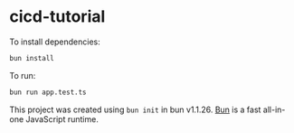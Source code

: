 # cicd-tutorial

To install dependencies:

```bash
bun install
```

To run:

```bash
bun run app.test.ts
```

This project was created using `bun init` in bun v1.1.26. [Bun](https://bun.sh) is a fast all-in-one JavaScript runtime.
